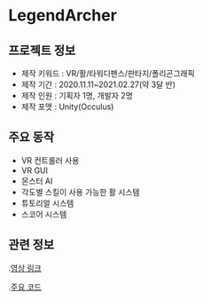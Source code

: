 # LegendArcher
## 프로젝트 정보
- 제작 키워드  : VR/활/타워디펜스/판타지/폴리곤그래픽 
- 제작 기간    : 2020.11.11~2021.02.27(약 3달 반)
- 제작 인원    : 기획자 1명, 개발자 2명
- 제작 포맷    : Unity(Occulus)
## 주요 동작
- VR 컨트롤러 사용
- VR GUI
- 몬스터 AI
- 각도별 스킬이 사용 가능한 활 시스템
- 튜토리얼 시스템
- 스코어 시스템
## 관련 정보
.[영상 링크](https://youtu.be/U5KGoSxaJhA)

.[주요 코드](Assets/Done/Script)

